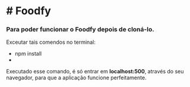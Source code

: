 <h1># Foodfy</h1>
<h3>Para poder funcionar o Foodfy depois de cloná-lo.</h3>

Exceutar tais comendos no terminal:
<ul>
<li>npm install<li>
</ul>  

Executado esse comando, é só entrar em <strong>localhost:500</strong>, através do seu navegador, para que a aplicação funcione perfeitamente.
